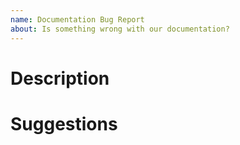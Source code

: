 ```yaml
---
name: Documentation Bug Report
about: Is something wrong with our documentation?
---
```


# Description
<!--
Please describe what's missing or incorrect about our documentation.
Include links and or screenshots which will aid us to resolve the issue.
-->
# Suggestions
<!-- Please provide us suggestions for how to fix the documentation -->
